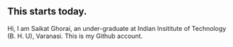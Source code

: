 ## This starts today.
Hi, I am Saikat Ghorai, an under-graduate at Indian Insititute of Technology (B. H. U), Varanasi. This is my Github account.
